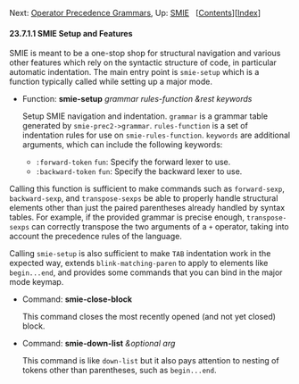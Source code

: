 

Next: [Operator Precedence Grammars](Operator-Precedence-Grammars.html), Up: [SMIE](SMIE.html)   \[[Contents](index.html#SEC_Contents "Table of contents")]\[[Index](Index.html "Index")]

#### 23.7.1.1 SMIE Setup and Features

SMIE is meant to be a one-stop shop for structural navigation and various other features which rely on the syntactic structure of code, in particular automatic indentation. The main entry point is `smie-setup` which is a function typically called while setting up a major mode.

*   Function: **smie-setup** *grammar rules-function \&rest keywords*

    Setup SMIE navigation and indentation. `grammar` is a grammar table generated by `smie-prec2->grammar`. `rules-function` is a set of indentation rules for use on `smie-rules-function`. `keywords` are additional arguments, which can include the following keywords:

    *   `:forward-token` `fun`: Specify the forward lexer to use.
    *   `:backward-token` `fun`: Specify the backward lexer to use.

Calling this function is sufficient to make commands such as `forward-sexp`, `backward-sexp`, and `transpose-sexps` be able to properly handle structural elements other than just the paired parentheses already handled by syntax tables. For example, if the provided grammar is precise enough, `transpose-sexps` can correctly transpose the two arguments of a `+` operator, taking into account the precedence rules of the language.

Calling `smie-setup` is also sufficient to make `TAB` indentation work in the expected way, extends `blink-matching-paren` to apply to elements like `begin...end`, and provides some commands that you can bind in the major mode keymap.

*   Command: **smie-close-block**

    This command closes the most recently opened (and not yet closed) block.

<!---->

*   Command: **smie-down-list** *\&optional arg*

    This command is like `down-list` but it also pays attention to nesting of tokens other than parentheses, such as `begin...end`.
